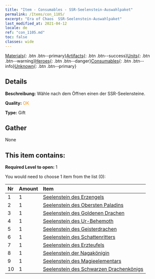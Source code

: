 ```yaml
---
title: "Item - Consumables - SSR-Seelenstein-Auswahlpaket"
permalink: /Items/con_1105/
excerpt: "Era of Chaos  SSR-Seelenstein-Auswahlpaket"
last_modified_at: 2021-04-12
locale: de
ref: "con_1105.md"
toc: false
classes: wide
---
```

 [Materials](/de/Items/){: .btn .btn--primary}[Artifacts](/de/Items/Artifacts/){: .btn .btn--success}[Units](/de/Items/Units/){: .btn .btn--warning}[Heroes](/de/Items/Heroes/){: .btn .btn--danger}[Consumables](/de/Items/Consumables/){: .btn .btn--info}[Unknown](/de/Items/Unknown/){: .btn .btn--primary}

## Details
 **Beschreibung:** Wähle nach dem Öffnen einen der SSR-Seelensteine.

 **Quality:** <span style="color: #FF8C00">OK</span>

 **Type:** Gift

## Gather

  None

## This item contains:

 **Required Level to open:** 1

 You would need to choose 1 item from the list (0):

  | Nr | Amount |     Item    |
  |:---|:-------|:------------|
  | 1 | 1 | [Seelenstein des Erzengels](/de/Items/unt_288/) | 
  | 2 | 1 | [Seelenstein des Obersten Paladins](/de/Items/unt_289/) | 
  | 3 | 1 | [Seelenstein des Goldenen Drachen](/de/Items/unt_295/) | 
  | 4 | 1 | [Seelenstein des Ur-Behemoth](/de/Items/unt_311/) | 
  | 5 | 1 | [Seelenstein des Geisterdrachen](/de/Items/unt_303/) | 
  | 6 | 1 | [Seelenstein des Schattenritters](/de/Items/unt_302/) | 
  | 7 | 1 | [Seelenstein des Erzteufels](/de/Items/unt_318/) | 
  | 8 | 1 | [Seelenstein der Nagakönigin](/de/Items/unt_325/) | 
  | 9 | 1 | [Seelenstein des Magieelementars](/de/Items/unt_347/) | 
  | 10 | 1 | [Seelenstein des Schwarzen Drachenkönigs](/de/Items/unt_334/) | 
